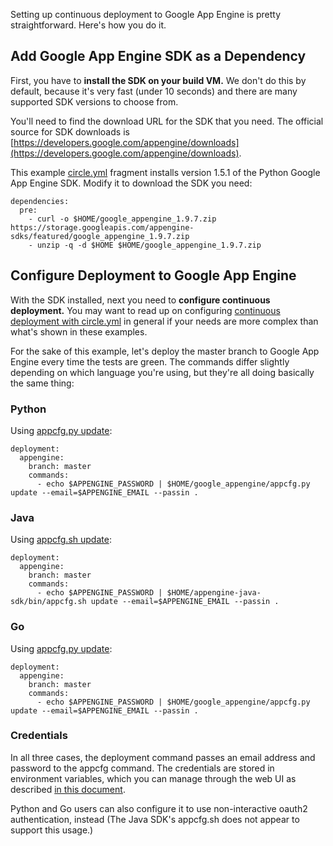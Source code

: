 <!--

title: Continuous Deployment to Google App Engine
last_updated: July 19, 2013

-->

Setting up continuous deployment to Google App Engine is pretty straightforward. Here's
how you do it.

## Add Google App Engine SDK as a Dependency

First, you have to **install the SDK on your build VM.**
We don't do this by default, because it's very fast (under 10 seconds) and there are many
supported SDK versions to choose from.

You'll need to find the download URL for the SDK that you need. The official source for
SDK downloads is
[https://developers.google.com/appengine/downloads](https://developers.google.com/appengine/downloads).

This example [circle.yml](/docs/configuration)
fragment installs version 1.5.1 of the Python Google App Engine SDK. Modify it to
download the SDK you need:

```
dependencies:
  pre:
    - curl -o $HOME/google_appengine_1.9.7.zip https://storage.googleapis.com/appengine-sdks/featured/google_appengine_1.9.7.zip
    - unzip -q -d $HOME $HOME/google_appengine_1.9.7.zip
```

## Configure Deployment to Google App Engine

With the SDK installed, next you need to **configure continuous deployment.**
You may want to read up on configuring
[continuous deployment with circle.yml](/docs/configuration#deployment)
in general if your needs are more complex than what's shown in these examples.

For the sake of this example, let's deploy the master branch to
Google App Engine every time the tests are green. The commands differ slightly
depending on which language you're using, but they're all doing basically
the same thing:

### Python

Using [appcfg.py update](https://developers.google.com/appengine/docs/python/gettingstarted/uploading):

```
deployment:
  appengine:
    branch: master
    commands:
      - echo $APPENGINE_PASSWORD | $HOME/google_appengine/appcfg.py update --email=$APPENGINE_EMAIL --passin .
```

### Java

Using [appcfg.sh update](https://developers.google.com/appengine/docs/java/tools/uploadinganapp):

```
deployment:
  appengine:
    branch: master
    commands:
      - echo $APPENGINE_PASSWORD | $HOME/appengine-java-sdk/bin/appcfg.sh update --email=$APPENGINE_EMAIL --passin .
```

### Go

Using [appcfg.py update](https://developers.google.com/appengine/docs/go/tools/uploadinganapp):

```
deployment:
  appengine:
    branch: master
    commands:
      - echo $APPENGINE_PASSWORD | $HOME/google_appengine/appcfg.py update --email=$APPENGINE_EMAIL --passin .
```

### Credentials

In all three cases, the deployment command passes an email address and password to
the appcfg command. The credentials are stored in environment variables, which you can
manage through the web UI as described
[in this document](/docs/environment-variables#setting-environment-variables-for-all-commands-without-adding-them-to-git).

Python and Go users can also configure it to use non-interactive
oauth2 authentication, instead (The Java SDK's appcfg.sh does not appear to support this
usage.)

